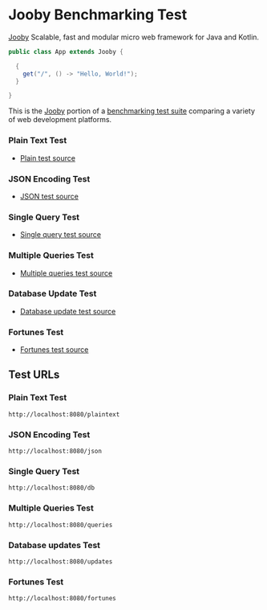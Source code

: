 # Jooby Benchmarking Test

[Jooby](http://jooby.org) Scalable, fast and modular micro web framework for Java and Kotlin.

```java
public class App extends Jooby {

  {
    get("/", () -> "Hello, World!");
  }

}
```

This is the [Jooby](http://jooby.org) portion of a [benchmarking test suite](../) comparing a variety of web development platforms.

### Plain Text Test
* [Plain test source](src/main/java/com/techempower/App.java)

### JSON Encoding Test
* [JSON test source](src/main/java/com/techempower/App.java)

### Single Query Test
* [Single query test source](src/main/java/com/techempower/App.java)

### Multiple Queries Test
* [Multiple queries test source](src/main/java/com/techempower/App.java)

### Database Update Test
* [Database update test source](src/main/java/com/techempower/App.java)

### Fortunes Test
* [Fortunes test source](src/main/java/com/techempower/App.java)

## Test URLs

### Plain Text Test

    http://localhost:8080/plaintext

### JSON Encoding Test

    http://localhost:8080/json

### Single Query Test

    http://localhost:8080/db

### Multiple Queries Test

    http://localhost:8080/queries

### Database updates Test

    http://localhost:8080/updates

### Fortunes Test

    http://localhost:8080/fortunes
